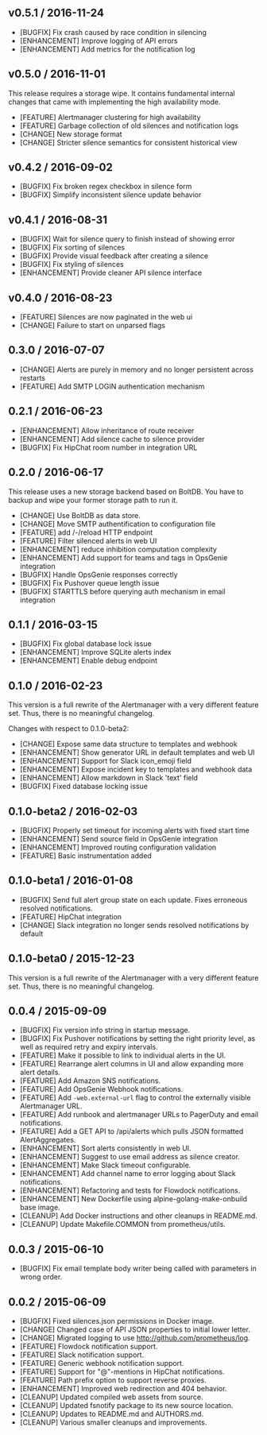 ## v0.5.1 / 2016-11-24

* [BUGFIX] Fix crash caused by race condition in silencing
* [ENHANCEMENT] Improve logging of API errors
* [ENHANCEMENT] Add metrics for the notification log

## v0.5.0 / 2016-11-01

This release requires a storage wipe. It contains fundamental internal
changes that came with implementing the high availability mode.

* [FEATURE] Alertmanager clustering for high availability
* [FEATURE] Garbage collection of old silences and notification logs
* [CHANGE] New storage format
* [CHANGE] Stricter silence semantics for consistent historical view

## v0.4.2 / 2016-09-02

* [BUGFIX] Fix broken regex checkbox in silence form
* [BUGFIX] Simplify inconsistent silence update behavior

## v0.4.1 / 2016-08-31

* [BUGFIX] Wait for silence query to finish instead of showing error
* [BUGFIX] Fix sorting of silences
* [BUGFIX] Provide visual feedback after creating a silence
* [BUGFIX] Fix styling of silences
* [ENHANCEMENT] Provide cleaner API silence interface

## v0.4.0 / 2016-08-23

* [FEATURE] Silences are now paginated in the web ui
* [CHANGE] Failure to start on unparsed flags

## 0.3.0 / 2016-07-07

* [CHANGE] Alerts are purely in memory and no longer persistent across restarts
* [FEATURE] Add SMTP LOGIN authentication mechanism

## 0.2.1 / 2016-06-23

* [ENHANCEMENT] Allow inheritance of route receiver
* [ENHANCEMENT] Add silence cache to silence provider
* [BUGFIX] Fix HipChat room number in integration URL

## 0.2.0 / 2016-06-17

This release uses a new storage backend based on BoltDB. You have to backup
and wipe your former storage path to run it.

* [CHANGE] Use BoltDB as data store.
* [CHANGE] Move SMTP authentification to configuration file
* [FEATURE] add /-/reload HTTP endpoint
* [FEATURE] Filter silenced alerts in web UI
* [ENHANCEMENT] reduce inhibition computation complexity
* [ENHANCEMENT] Add support for teams and tags in OpsGenie integration
* [BUGFIX] Handle OpsGenie responses correctly
* [BUGFIX] Fix Pushover queue length issue
* [BUGFIX] STARTTLS before querying auth mechanism in email integration

## 0.1.1 / 2016-03-15
* [BUGFIX] Fix global database lock issue
* [ENHANCEMENT] Improve SQLite alerts index
* [ENHANCEMENT] Enable debug endpoint

## 0.1.0 / 2016-02-23
This version is a full rewrite of the Alertmanager with a very different
feature set. Thus, there is no meaningful changelog.

Changes with respect to 0.1.0-beta2:
* [CHANGE] Expose same data structure to templates and webhook
* [ENHANCEMENT] Show generator URL in default templates and web UI
* [ENHANCEMENT] Support for Slack icon_emoji field
* [ENHANCEMENT] Expose incident key to templates and webhook data
* [ENHANCEMENT] Allow markdown in Slack 'text' field
* [BUGFIX] Fixed database locking issue

## 0.1.0-beta2 / 2016-02-03
* [BUGFIX] Properly set timeout for incoming alerts with fixed start time
* [ENHANCEMENT] Send source field in OpsGenie integration
* [ENHANCEMENT] Improved routing configuration validation
* [FEATURE] Basic instrumentation added

## 0.1.0-beta1 / 2016-01-08
* [BUGFIX] Send full alert group state on each update. Fixes erroneous resolved notifications.
* [FEATURE] HipChat integration
* [CHANGE] Slack integration no longer sends resolved notifications by default

## 0.1.0-beta0 / 2015-12-23
This version is a full rewrite of the Alertmanager with a very different
feature set. Thus, there is no meaningful changelog.

## 0.0.4 / 2015-09-09
* [BUGFIX] Fix version info string in startup message.
* [BUGFIX] Fix Pushover notifications by setting the right priority level, as
  well as required retry and expiry intervals.
* [FEATURE] Make it possible to link to individual alerts in the UI.
* [FEATURE] Rearrange alert columns in UI and allow expanding more alert details.
* [FEATURE] Add Amazon SNS notifications.
* [FEATURE] Add OpsGenie Webhook notifications.
* [FEATURE] Add `-web.external-url` flag to control the externally visible
  Alertmanager URL.
* [FEATURE] Add runbook and alertmanager URLs to PagerDuty and email notifications.
* [FEATURE] Add a GET API to /api/alerts which pulls JSON formatted
  AlertAggregates.
* [ENHANCEMENT] Sort alerts consistently in web UI.
* [ENHANCEMENT] Suggest to use email address as silence creator.
* [ENHANCEMENT] Make Slack timeout configurable.
* [ENHANCEMENT] Add channel name to error logging about Slack notifications.
* [ENHANCEMENT] Refactoring and tests for Flowdock notifications.
* [ENHANCEMENT] New Dockerfile using alpine-golang-make-onbuild base image.
* [CLEANUP] Add Docker instructions and other cleanups in README.md.
* [CLEANUP] Update Makefile.COMMON from prometheus/utils.

## 0.0.3 / 2015-06-10
* [BUGFIX] Fix email template body writer being called with parameters in wrong order.

## 0.0.2 / 2015-06-09

* [BUGFIX] Fixed silences.json permissions in Docker image.
* [CHANGE] Changed case of API JSON properties to initial lower letter.
* [CHANGE] Migrated logging to use http://github.com/prometheus/log.
* [FEATURE] Flowdock notification support.
* [FEATURE] Slack notification support.
* [FEATURE] Generic webhook notification support.
* [FEATURE] Support for "@"-mentions in HipChat notifications.
* [FEATURE] Path prefix option to support reverse proxies.
* [ENHANCEMENT] Improved web redirection and 404 behavior.
* [CLEANUP] Updated compiled web assets from source.
* [CLEANUP] Updated fsnotify package to its new source location.
* [CLEANUP] Updates to README.md and AUTHORS.md.
* [CLEANUP] Various smaller cleanups and improvements.
